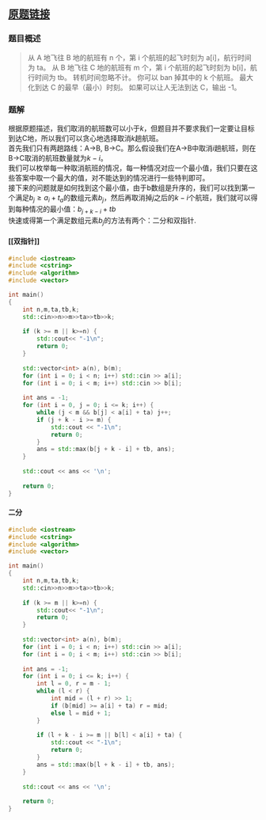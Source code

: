 ## [原题链接](https://codeforces.com/contest/1148/problem/B)

### 题目概述
>从 A 地飞往 B 地的航班有 n 个，第 i 个航班的起飞时刻为 a[i]，航行时间为 ta。
>从 B 地飞往 C 地的航班有 m 个，第 i 个航班的起飞时刻为 b[i]，航行时间为 tb。
>转机时间忽略不计。
>你可以 ban 掉其中的 k 个航班。
>最大化到达 C 的最早（最小）时刻。
>如果可以让人无法到达 C，输出 -1。

### 题解<br>
根据原题描述，我们取消的航班数可以小于$k$，但题目并不要求我们一定要让目标到达C地，所以我们可以贪心地选择取消$k$趟航班。<br>
首先我们只有两趟路线：A->B, B->C。那么假设我们在A->B中取消$i$趟航班，则在B->C取消的航班数量就为$k - i$。<br>
我们可以枚举每一种取消航班的情况，每一种情况对应一个最小值，我们只要在这些答案中取一个最大的值，对不能达到的情况进行一些特判即可。<br>
接下来的问题就是如何找到这个最小值，由于b数组是升序的，我们可以找到第一个满足$b_j \ge a_i + t_a$的数组元素$b_j$，然后再取消掉$j$之后的$k-i$个航班，我们就可以得到每种情况的最小值：$b_{j+k-i} + tb$ <br>
快速或得第一个满足数组元素$b_j$的方法有两个：二分和双指针.<br>
#### [[双指针]]<br>
```c++
#include <iostream>
#include <cstring>
#include <algorithm>
#include <vector>

int main()
{
    int n,m,ta,tb,k;
    std::cin>>n>>m>>ta>>tb>>k;
    
    if (k >= m || k>=n) {
        std::cout<< "-1\n";
        return 0;
    }
    
    std::vector<int> a(n), b(m);
    for (int i = 0; i < n; i++) std::cin >> a[i];
    for (int i = 0; i < m; i++) std::cin >> b[i];
    
    int ans = -1;
    for (int i = 0, j = 0; i <= k; i++) {
        while (j < m && b[j] < a[i] + ta) j++;
        if (j + k - i >= m) {
            std::cout << "-1\n";
            return 0;
        }
        ans = std::max(b[j + k - i] + tb, ans);
    }
    
    std::cout << ans << '\n';
    
    return 0;
}
```
#### 二分<br>
```c++
#include <iostream>
#include <cstring>
#include <algorithm>
#include <vector>

int main()
{
    int n,m,ta,tb,k;
    std::cin>>n>>m>>ta>>tb>>k;
    
    if (k >= m || k>=n) {
        std::cout<< "-1\n";
        return 0;
    }
    
    std::vector<int> a(n), b(m);
    for (int i = 0; i < n; i++) std::cin >> a[i];
    for (int i = 0; i < m; i++) std::cin >> b[i];
    
    int ans = -1;
    for (int i = 0; i <= k; i++) {
        int l = 0, r = m - 1;
        while (l < r) {
            int mid = (l + r) >> 1;
            if (b[mid] >= a[i] + ta) r = mid;
            else l = mid + 1;
        }
        
        if (l + k - i >= m || b[l] < a[i] + ta) {
            std::cout << "-1\n";
            return 0;
        }
        ans = std::max(b[l + k - i] + tb, ans);
    }
    
    std::cout << ans << '\n';
    
    return 0;
}
```